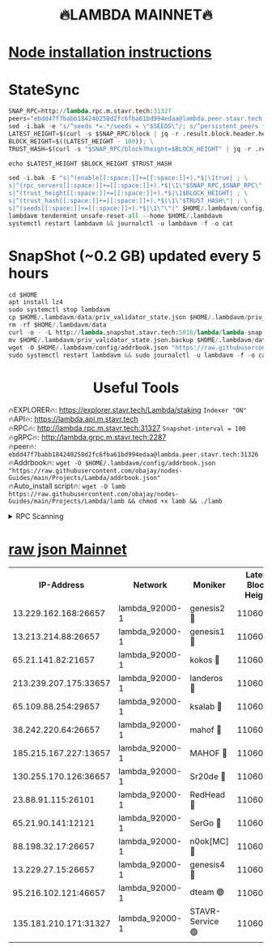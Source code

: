 <h1 align="center"> 🔥LAMBDA MAINNET🔥</h1>


[Node installation instructions](https://github.com/obajay/nodes-Guides/tree/main/Projects/Lambda)
=


# StateSync
```python
SNAP_RPC=http://lambda.rpc.m.stavr.tech:31327
peers="ebdd47f7babb184240258d2fc6fba61bd994edaa@lambda.peer.stavr.tech:31326" 
sed -i.bak -e "s/^seeds *=.*/seeds = \"$SEEDS\"/; s/^persistent_peers *=.*/persistent_peers = \"$PEERS\"/" $HOME/.lambdavm/config/config.toml
LATEST_HEIGHT=$(curl -s $SNAP_RPC/block | jq -r .result.block.header.height); \
BLOCK_HEIGHT=$((LATEST_HEIGHT - 100)); \
TRUST_HASH=$(curl -s "$SNAP_RPC/block?height=$BLOCK_HEIGHT" | jq -r .result.block_id.hash)

echo $LATEST_HEIGHT $BLOCK_HEIGHT $TRUST_HASH

sed -i.bak -E "s|^(enable[[:space:]]+=[[:space:]]+).*$|\1true| ; \
s|^(rpc_servers[[:space:]]+=[[:space:]]+).*$|\1\"$SNAP_RPC,$SNAP_RPC\"| ; \
s|^(trust_height[[:space:]]+=[[:space:]]+).*$|\1$BLOCK_HEIGHT| ; \
s|^(trust_hash[[:space:]]+=[[:space:]]+).*$|\1\"$TRUST_HASH\"| ; \
s|^(seeds[[:space:]]+=[[:space:]]+).*$|\1\"\"|" $HOME/.lambdavm/config/config.toml
lambdavm tendermint unsafe-reset-all --home $HOME/.lambdavm
systemctl restart lambdavm && journalctl -u lambdavm -f -o cat

```
# SnapShot (~0.2 GB) updated every 5 hours
```python
cd $HOME
apt install lz4
sudo systemctl stop lambdavm
cp $HOME/.lambdavm/data/priv_validator_state.json $HOME/.lambdavm/priv_validator_state.json.backup
rm -rf $HOME/.lambdavm/data
curl -o - -L http://lambda.snapshot.stavr.tech:5016/lambda/lambda-snap.tar.lz4 | lz4 -c -d - | tar -x -C $HOME/.lambdavm --strip-components 2
mv $HOME/.lambdavm/priv_validator_state.json.backup $HOME/.lambdavm/data/priv_validator_state.json
wget -O $HOME/.lambdavm/config/addrbook.json "https://raw.githubusercontent.com/obajay/nodes-Guides/main/Projects/Lambda/addrbook.json"
sudo systemctl restart lambdavm && sudo journalctl -u lambdavm -f -o cat
```
 <h1 align="center"> Useful Tools</h1>

🔥EXPLORER🔥:      https://explorer.stavr.tech/Lambda/staking	        `Indexer "ON"` \
🔥API🔥: 			 		 https://lambda.api.m.stavr.tech \
🔥RPC🔥:           http://lambda.rpc.m.stavr.tech:31327	              `Snapshot-interval = 100` \
🔥gRPC🔥:          http://lambda.grpc.m.stavr.tech:2287 \
🔥peer🔥:					 `ebdd47f7babb184240258d2fc6fba61bd994edaa@lambda.peer.stavr.tech:31326` \
🔥Addrbook🔥:    ```wget -O $HOME/.lambdavm/config/addrbook.json "https://raw.githubusercontent.com/obajay/nodes-Guides/main/Projects/Lambda/addrbook.json"``` \
🔥Auto_install script🔥: ```wget -O lamb https://raw.githubusercontent.com/obajay/nodes-Guides/main/Projects/Lambda/lamb && chmod +x lamb && ./lamb```


<details>
<summary>RPC Scanning</summary>

<h2 align="center"> We scan nodes in real time every 4 hours. And we provide the final result of RPC endpoints.
We cannot influence the operation of these nodes in any way. </h2>


```python
If Voting Power is higher than 0 --> then the Node is a validator of the network and may be subject to attack and be a potential threat to the chain.
```
```python
We marked such validators with a red symbol
```

</details>

[raw json Mainnet](https://rpc-check.lambm.stavr.tech/lambm/rpc-lambm-result.json)
=


<table><tr><th>IP-Address</th><th>Network</th><th>Moniker</th><th>Latest Block Height</th><th>Earliest Block Height</th><th>Catching Up</th><th>Tx Index</th><th>Voting Power</th><th>Scan Time</th></tr><tr><td>13.229.162.168:26657</td><td>lambda_92000-1</td><td>genesis2 🔴</td><td>11060378</td><td>1</td><td>False</td><td>on</td><td>16688940</td><td>2024-01-11T03:06:14.454060312UTC</td></tr><tr><td>13.213.214.88:26657</td><td>lambda_92000-1</td><td>genesis1 🔴</td><td>11060378</td><td>1</td><td>False</td><td>on</td><td>107835</td><td>2024-01-11T03:06:19.520459231UTC</td></tr><tr><td>65.21.141.82:21657</td><td>lambda_92000-1</td><td>kokos 🔴</td><td>11060379</td><td>7716001</td><td>False</td><td>off</td><td>546765</td><td>2024-01-11T03:06:21.891479564UTC</td></tr><tr><td>213.239.207.175:33657</td><td>lambda_92000-1</td><td>landeros 🔴</td><td>11060376</td><td>8136001</td><td>False</td><td>off</td><td>1252302</td><td>2024-01-11T03:06:08.353910099UTC</td></tr><tr><td>65.109.88.254:29657</td><td>lambda_92000-1</td><td>ksalab 🔴</td><td>11060380</td><td>8715001</td><td>False</td><td>on</td><td>507955</td><td>2024-01-11T03:06:25.128815137UTC</td></tr><tr><td>38.242.220.64:26657</td><td>lambda_92000-1</td><td>mahof 🔴</td><td>11060375</td><td>10131001</td><td>False</td><td>off</td><td>770350</td><td>2024-01-11T03:06:01.857180917UTC</td></tr><tr><td>185.215.167.227:13657</td><td>lambda_92000-1</td><td>MAHOF 🔴</td><td>11060378</td><td>10134001</td><td>False</td><td>on</td><td>2051510</td><td>2024-01-11T03:06:18.208680754UTC</td></tr><tr><td>130.255.170.126:36657</td><td>lambda_92000-1</td><td>Sr20de 🔴</td><td>11060376</td><td>10715001</td><td>False</td><td>off</td><td>674793</td><td>2024-01-11T03:06:08.876462412UTC</td></tr><tr><td>23.88.91.115:26101</td><td>lambda_92000-1</td><td>RedHead 🔴</td><td>11060376</td><td>10960376</td><td>False</td><td>off</td><td>553202</td><td>2024-01-11T03:06:09.143960935UTC</td></tr><tr><td>65.21.90.141:12121</td><td>lambda_92000-1</td><td>SerGo 🔴</td><td>11060380</td><td>10960380</td><td>False</td><td>off</td><td>10611845</td><td>2024-01-11T03:06:25.617804349UTC</td></tr><tr><td>88.198.32.17:26657</td><td>lambda_92000-1</td><td>n0ok[MC] 🔴</td><td>11060380</td><td>10960380</td><td>False</td><td>off</td><td>1578630</td><td>2024-01-11T03:06:28.598585630UTC</td></tr><tr><td>13.229.27.15:26657</td><td>lambda_92000-1</td><td>genesis4 🔴</td><td>11060378</td><td>11043001</td><td>False</td><td>on</td><td>9763079</td><td>2024-01-11T03:06:17.895691564UTC</td></tr><tr><td>95.216.102.121:46657</td><td>lambda_92000-1</td><td>dteam 🟢</td><td>11060379</td><td>11052401</td><td>False</td><td>off</td><td>0</td><td>2024-01-11T03:06:24.733124411UTC</td></tr><tr><td>135.181.210.171:31327</td><td>lambda_92000-1</td><td>STAVR-Service 🟢</td><td>11060379</td><td>11059501</td><td>False</td><td>on</td><td>0</td><td>2024-01-11T03:06:24.342018767UTC</td></tr></table>
